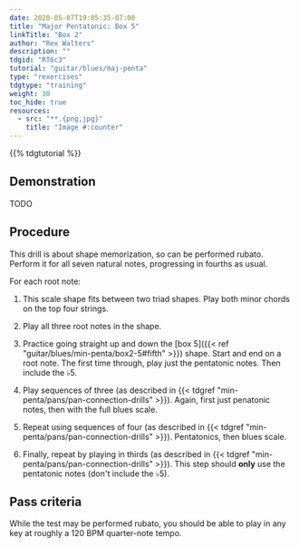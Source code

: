 ```yaml
---
date: 2020-05-07T19:05:35-07:00
title: "Major Pentatonic: Box 5"
linkTitle: "Box 2"
author: "Rex Walters"
description: ""
tdgid: "RT6c3"
tutorial: "guitar/blues/maj-penta"
type: "rexercises"
tdgtype: "training"
weight: 30
toc_hide: true
resources:
  - src: "**.{png,jpg}"
    title: "Image #:counter"
---
```


{{% tdgtutorial %}}

## Demonstration

TODO

## Procedure

This drill is about shape memorization, so can be performed rubato. Perform it
for all seven natural notes, progressing in fourths as usual.

For each root note:

1. This scale shape fits between two triad shapes. Play both minor chords on the
   top four strings.

2. Play all three root notes in the shape.

3. Practice going straight up and down the [box 5]({{< ref
   "guitar/blues/min-penta/box2-5#fifth" >}}) shape. Start and end on a root
   note. The first time through, play just the pentatonic notes. Then include
   the &flat;5.
   
4. Play sequences of three (as described in {{< tdgref
   "min-penta/pans/pan-connection-drills" >}}). Again, first just penatonic
   notes, then with the full blues scale.

5. Repeat using sequences of four (as described in {{< tdgref
   "min-penta/pans/pan-connection-drills" >}}). Pentatonics, then blues scale.

6. Finally, repeat by playing in thirds (as described in {{< tdgref
   "min-penta/pans/pan-connection-drills" >}}). This step should **only** use the
   pentatonic notes (don't include the &flat;5).

## Pass criteria

While the test may be performed rubato, you should be able to play in any key at
roughly a 120 BPM quarter-note tempo.
